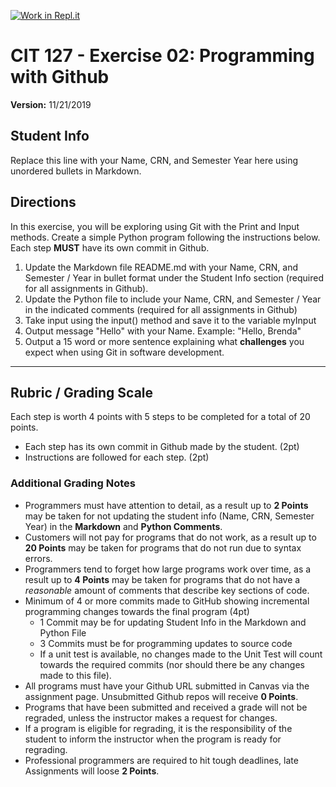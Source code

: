 [![Work in Repl.it](https://classroom.github.com/assets/work-in-replit-14baed9a392b3a25080506f3b7b6d57f295ec2978f6f33ec97e36a161684cbe9.svg)](https://classroom.github.com/online_ide?assignment_repo_id=3058995&assignment_repo_type=AssignmentRepo)
# CIT 127 - Exercise 02: Programming with Github

**Version:** 11/21/2019

## Student Info

Replace this line with your Name, CRN, and Semester Year here using unordered bullets in Markdown.

## Directions

In this exercise, you will be exploring using Git with the Print and Input methods. Create a simple Python program following the instructions below. Each step **MUST** have its own commit in Github.

1. Update the Markdown file README.md with your Name, CRN, and Semester / Year in bullet format under the Student Info section (required for all assignments in Github).
2. Update the Python file to include your Name, CRN, and Semester / Year in the indicated comments (required for all assignments in Github)
3. Take input using the input() method and save it to the variable myInput
4. Output message "Hello" with your Name. Example: "Hello, Brenda"
5. Output a 15 word or more sentence explaining what **challenges** you expect when using Git in software development.

___

## Rubric / Grading Scale

Each step is worth 4 points with 5 steps to be completed for a total of 20 points.

* Each step has its own commit in Github made by the student. (2pt)
* Instructions are followed for each step. (2pt)

### Additional Grading Notes

* Programmers must have attention to detail, as a result up to __2 Points__ may be taken for not updating the student info (Name, CRN, Semester Year) in the __Markdown__ and __Python Comments__.
* Customers will not pay for programs that do not work, as a result up to __20 Points__ may be taken for programs that do not run due to syntax errors.
* Programmers tend to forget how large programs work over time, as a result up to __4 Points__ may be taken for programs that do not have a _reasonable_ amount of comments that describe key sections of code.
* Minimum of 4 or more commits made to GitHub showing incremental programming changes towards the final program (4pt)
  * 1 Commit may be for updating Student Info in the Markdown and Python File
  * 3 Commits must be for programming updates to source code
  * If a unit test is available, no changes made to the Unit Test will count towards the required commits (nor should there be any changes made to this file).
* All programs must have your Github URL submitted in Canvas via the assignment page. Unsubmitted Github repos will receive __0 Points__.
* Programs that have been submitted and received a grade will not be regraded, unless the instructor makes a request for changes.
* If a program is eligible for regrading, it is the responsibility of the student to inform the instructor when the program is ready for regrading.
* Professional programmers are required to hit tough deadlines, late Assignments will loose __2 Points__.
